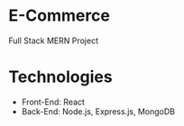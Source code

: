 # E-Commerce
Full Stack MERN Project

# Technologies

* Front-End: React 
* Back-End: Node.js, Express.js, MongoDB